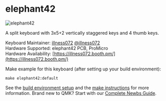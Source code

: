 # elephant42

![elephant42](https://imgur.com/a/HhfQvHT)

A split keyboard with 3x5+2 vertically staggered keys and 4 thumb keys.

Keyboard Maintainer: [illness072](https://github.com/illness072) [@illness072](https://twitter.com/illness072)  
Hardware Supported: elephant42 PCB, ProMicro  
Hardware Availability: [https://illness072.booth.pm/](https://illness072.booth.pm/)  

Make example for this keyboard (after setting up your build environment):

    make elephant42:default

See the [build environment setup](https://docs.qmk.fm/#/getting_started_build_tools) and the [make instructions](https://docs.qmk.fm/#/getting_started_make_guide) for more information. Brand new to QMK? Start with our [Complete Newbs Guide](https://docs.qmk.fm/#/newbs).

